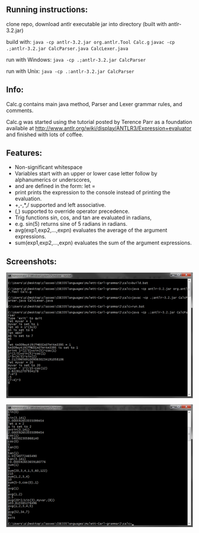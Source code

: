Running instructions:
---------------------
clone repo, download antlr executable jar into directory (built with antlr-3.2.jar)

build with:
`java -cp antlr-3.2.jar org.antlr.Tool Calc.g`
`javac -cp .;antlr-3.2.jar CalcParser.java CalcLexer.java`

run with Windows: `java -cp .;antlr-3.2.jar CalcParser`

run with Unix: `java -cp .:antlr-3.2.jar CalcParser`


Info:
---------------------
Calc.g contains main java method, Parser and Lexer grammar rules, and comments.

Calc.g was started using the tutorial posted by Terence Parr as a foundation
available at http://www.antlr.org/wiki/display/ANTLR3/Expression+evaluator
and finished with lots of coffee.

Features:
---------------------
*   Non-significant whitespace
*   Variables start with an upper or lower case letter follow by alphanumerics or underscores, 
*   and are defined in the form: let <variable> = <expression>
*   print <expression> prints the expression to the console instead of printing the evaluation.
*   +,-,*,/ supported and left associative.
*   (,) supported to override operator precedence.
*   Trig functions sin, cos, and tan are evaluated in radians,
*   e.g. sin(5) returns sine of 5 radians in radians.
*   avg(exp1,exp2,...,expn) evaluates the average of the argument expressions.
*   sum(exp1,exp2,...,expn) evaluates the sum of the argument expressions.

Screenshots:
---------------------
![Screenshot1 (screenshot1)](https://github.com/cmhulett/ANTLR-java-calculator/raw/master/ScreenShot1.png "Screenshot1")

![Screenshot2 (screenshot2)](https://github.com/cmhulett/ANTLR-java-calculator/raw/master/ScreenShot2.png "Screenshot2")
